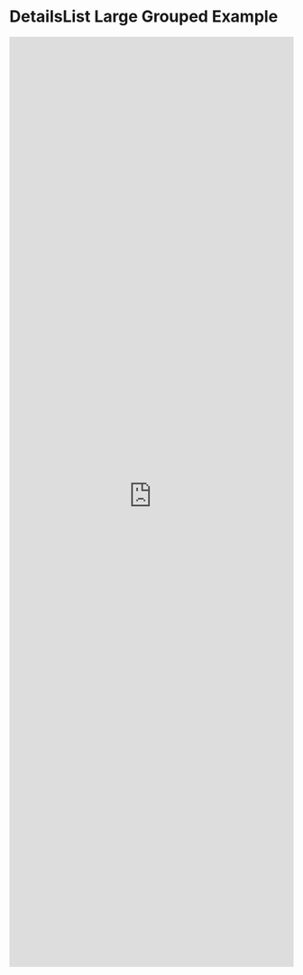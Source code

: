 # DetailsList Large Grouped Example

<iframe 
    title='DetailsList Large Grouped Example'
    src='https://fabricweb.z5.web.core.windows.net/pr-deploy-site/refs/heads/master/fabric-website-resources/dist/index.html#/examples/detailslist/largegrouped?docsExample=true'
    frameborder='no'
    height='1650'
    style='width: 100%;'
>